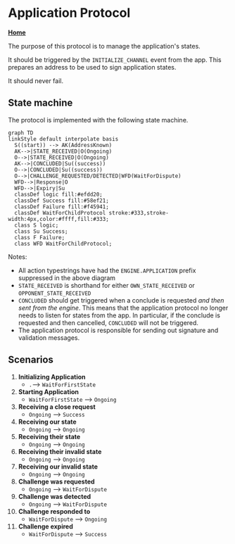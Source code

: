 # Application Protocol

**[Home](../../../../notes/index.md)**

The purpose of this protocol is to manage the application's states.

It should be triggered by the `INITIALIZE_CHANNEL` event from the app.
This prepares an address to be used to sign application states.

It should never fail.

## State machine

The protocol is implemented with the following state machine.

```mermaid
graph TD
linkStyle default interpolate basis
  S((start)) --> AK(AddressKnown)
  AK-->|STATE_RECEIVED|O(Ongoing)
  O-->|STATE_RECEIVED|O(Ongoing)
  AK-->|CONCLUDED|Su((success))
  O-->|CONCLUDED|Su((success))
  O-->|CHALLENGE_REQUESTED/DETECTED|WFD(WaitForDispute)
  WFD-->|Response|O
  WFD-->|Expiry|Su
  classDef logic fill:#efdd20;
  classDef Success fill:#58ef21;
  classDef Failure fill:#f45941;
  classDef WaitForChildProtocol stroke:#333,stroke-width:4px,color:#ffff,fill:#333;
  class S logic;
  class Su Success;
  class F Failure;
  class WFD WaitForChildProtocol;
```

Notes:

- All action typestrings have had the `ENGINE.APPLICATION` prefix suppressed in the above diagram
- `STATE_RECEIVED` is shorthand for either `OWN_STATE_RECEIVED` or `OPPONENT_STATE_RECEIVED`
- `CONCLUDED` should get triggered when a conclude is requested _and then sent from the engine_. This means that the application protocol no longer needs to listen for states from the app. In particular, if the conclude is requested and then cancelled, `CONCLUDED` will not be triggered.
- The application protocol is responsible for sending out signature and validation messages.

## Scenarios

1. **Initializing Application**
   - `.`--> `WaitForFirstState`
2. **Starting Application**
   - `WaitForFirstState` --> `Ongoing`
3. **Receiving a close request**
   - `Ongoing` --> `Success`
4. **Receiving our state**
   - `Ongoing` --> `Ongoing`
5. **Receiving their state**
   - `Ongoing` --> `Ongoing`
6. **Receiving their invalid state**
   - `Ongoing` --> `Ongoing`
7. **Receiving our invalid state**
   - `Ongoing` --> `Ongoing`
8. **Challenge was requested**
   - `Ongoing` --> `WaitForDispute`
9. **Challenge was detected**
   - `Ongoing` --> `WaitForDispute`
10. **Challenge responded to**
    - `WaitForDispute` --> `Ongoing`
11. **Challenge expired**
    - `WaitForDispute` --> `Success`

